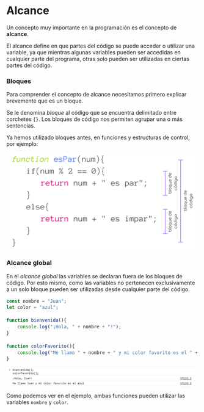 # Alcance

Un concepto muy importante en la programación es el concepto de **alcance**.

El alcance define en que partes del código se puede acceder o utilizar una variable, ya que mientras algunas variables pueden ser accedidas en cualquier parte del programa, otras solo pueden ser utilizadas en ciertas partes del código.

### Bloques
Para comprender el concepto de alcance necesitamos primero explicar brevemente que es un bloque.

Se le denomina *bloque* al código que se encuentra delimitado entre corchetes `{}`. Los bloques de código nos permiten agrupar una o más sentencias.

Ya hemos utilizado bloques antes, en funciones y estructuras de control, por ejemplo:

<p align="center">
    <img src="./img/js/alcance1.png">
</p>

### Alcance global
En el *alcance global* las variables se declaran fuera de los bloques de código. Por esto mismo, como las variables no pertenecen exclusivamente a un solo bloque pueden ser utilizadas desde cualquier parte del código.

```javascript
const nombre = "Juan";
let color = "azul";

function bienvenida(){
    console.log("¡Hola, " + nombre + "!");
}

function colorFavorito(){
    console.log("Me llamo " + nombre + " y mi color favorito es el " + color);
}
```
<p align="center">
    <img src="./img/js/alcance2.png">
</p>

Como podemos ver en el ejemplo, ambas funciones pueden utilizar las variables `nombre` y `color`.

